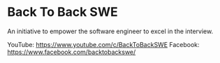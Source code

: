 # Back To Back SWE

An initiative to empower the software engineer to excel in the interview.

YouTube: https://www.youtube.com/c/BackToBackSWE
Facebook: https://www.facebook.com/backtobackswe/
